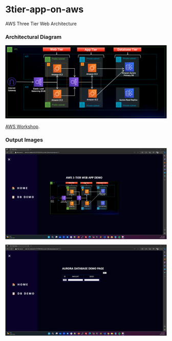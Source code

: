 # 3tier-app-on-aws
AWS Three Tier Web Architecture

### Architectural Diagram
![Diagram](Architectural-Diagram.png)

[AWS Workshop](https://catalog.us-east-1.prod.workshops.aws/workshops/85cd2bb2-7f79-4e96-bdee-8078e469752a/en-US).

### Output Images
![Output](output.png)

![Output1](output1.png)